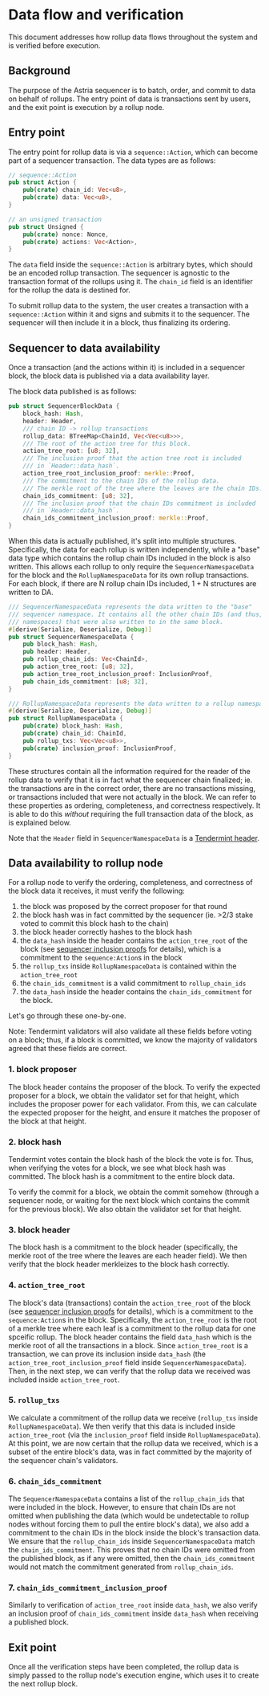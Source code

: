 # Data flow and verification

This document addresses how rollup data flows throughout the system and is
verified before execution.

## Background

The purpose of the Astria sequencer is to batch, order, and commit to data on
behalf of rollups. The entry point of data is transactions sent by users, and
the exit point is execution by a rollup node.

## Entry point

The entry point for rollup data is via a `sequence::Action`, which can become
part of a sequencer transaction. The data types are as follows:

```rust
// sequence::Action
pub struct Action {
    pub(crate) chain_id: Vec<u8>,
    pub(crate) data: Vec<u8>,
}
```

```rust
// an unsigned transaction
pub struct Unsigned {
    pub(crate) nonce: Nonce,
    pub(crate) actions: Vec<Action>,
}
```

The `data` field inside the `sequence::Action` is arbitrary bytes, which should
be an encoded rollup transaction. The sequencer is agnostic to the transaction
format of the rollups using it. The `chain_id` field is an identifier for the
rollup the data is destined for.

To submit rollup data to the system, the user creates a transaction with a
`sequence::Action` within it and signs and submits it to the sequencer. The
sequencer will then include it in a block, thus finalizing its ordering.

## Sequencer to data availability

Once a transaction (and the actions within it) is included in a sequencer block,
the block data is published via a data availability layer.

The block data published is as follows:

```rust
pub struct SequencerBlockData {
    block_hash: Hash,
    header: Header,
    /// chain ID -> rollup transactions
    rollup_data: BTreeMap<ChainId, Vec<Vec<u8>>>,
    /// The root of the action tree for this block.
    action_tree_root: [u8; 32],
    /// The inclusion proof that the action tree root is included
    /// in `Header::data_hash`.
    action_tree_root_inclusion_proof: merkle::Proof,
    /// The commitment to the chain IDs of the rollup data.
    /// The merkle root of the tree where the leaves are the chain IDs.
    chain_ids_commitment: [u8; 32],
    /// The inclusion proof that the chain IDs commitment is included
    /// in `Header::data_hash`.
    chain_ids_commitment_inclusion_proof: merkle::Proof,
}
```

When this data is actually published, it's split into multiple structures.
Specifically, the data for each rollup is written independently, while a "base"
data type which contains the rollup chain IDs  included in the block is also
written. This allows each rollup to only require the `SequencerNamespaceData`
for the block and the `RollupNamespaceData` for its own rollup transactions. For
each block, if there are N rollup chain IDs included, 1 + N structures are
written to DA.

```rust
/// SequencerNamespaceData represents the data written to the "base"
/// sequencer namespace. It contains all the other chain IDs (and thus, 
/// namespaces) that were also written to in the same block.
#[derive(Serialize, Deserialize, Debug)]
pub struct SequencerNamespaceData {
    pub block_hash: Hash,
    pub header: Header,
    pub rollup_chain_ids: Vec<ChainId>,
    pub action_tree_root: [u8; 32],
    pub action_tree_root_inclusion_proof: InclusionProof,
    pub chain_ids_commitment: [u8; 32],
}
```

```rust
/// RollupNamespaceData represents the data written to a rollup namespace.
#[derive(Serialize, Deserialize, Debug)]
pub struct RollupNamespaceData {
    pub(crate) block_hash: Hash,
    pub(crate) chain_id: ChainId,
    pub rollup_txs: Vec<Vec<u8>>,
    pub(crate) inclusion_proof: InclusionProof,
}
```

These structures contain all the information required for the reader of the
rollup data to verify that it is in fact what the sequencer chain finalized; ie.
the transactions are in the correct order, there are no transactions missing, or
transactions included that were not actually in the block. We can refer to these
properties as ordering, completeness, and correctness respectively. It is able
to do this *without* requiring the full transaction data of the block, as is
explained below.

Note that the `Header` field in `SequencerNamespaceData` is a [Tendermint
header](https://github.com/informalsystems/tendermint-rs/blob/4d81b67c28510db7d2d99ed62ebfa9fdf0e02141/tendermint/src/block/header.rs#L25).

## Data availability to rollup node

For a rollup node to verify the ordering, completeness, and correctness of the
block data it receives, it must verify the following:

1. the block was proposed by the correct proposer for that round
2. the block hash was in fact committed by the sequencer (ie. >2/3 stake voted
   to commit this block hash to the chain)
3. the block header correctly hashes to the block hash
4. the `data_hash` inside the header contains the `action_tree_root` of the
   block (see [sequencer inclusion proofs](sequencer-inclusion-proofs.md) for
   details), which is a commitment to the `sequence:Action`s in the block
5. the `rollup_txs` inside `RollupNamespaceData` is contained within the
   `action_tree_root`
6. the `chain_ids_commitment` is a valid commitment to `rollup_chain_ids`
7. the `data_hash` inside the header contains the `chain_ids_commitment`
    for the block.

Let's go through these one-by-one.

Note: Tendermint validators will also validate all these fields before voting on
a block; thus, if a block is committed, we know the majority of validators
agreed that these fields are correct.

### 1. block proposer

The block header contains the proposer of the block. To verify the expected
proposer for a block, we obtain the validator set for that height, which
includes the proposer power for each validator. From this, we can calculate the
expected proposer for the height, and ensure it matches the proposer of the
block at that height.

### 2. block hash

Tendermint votes contain the block hash of the block the vote is for. Thus, when
verifying the votes for a block, we see what block hash was committed. The block
hash is a commitment to the entire block data.

To verify the commit for a block, we obtain the commit somehow (through a
sequencer node, or waiting for the next block which contains the commit for the
previous block). We also obtain the validator set for that height.

### 3. block header

The block hash is a commitment to the block header (specifically, the merkle
root of the tree where the leaves are each header field). We then verify that
the block header merkleizes to the block hash correctly.

### 4. `action_tree_root`

The block's data (transactions) contain the `action_tree_root` of the block (see
[sequencer inclusion proofs](sequencer-inclusion-proofs.md) for details), which
is a commitment to the `sequence:Action`s in the block. Specifically, the
`action_tree_root` is the root of a merkle tree where each leaf is a commitment
to the rollup data for one spceific rollup. The block header contains the field
`data_hash` which is the merkle root of all the transactions in a block. Since
`action_tree_root` is a transaction, we can prove its inclusion inside
`data_hash` (the `action_tree_root_inclusion_proof` field inside
`SequencerNamespaceData`). Then, in the next step, we can verify that the rollup
data we received was included inside `action_tree_root`.

### 5. `rollup_txs`

We calculate a commitment of the rollup data we receive (`rollup_txs` inside
`RollupNamespaceData`). We then verify that this data is included inside
`action_tree_root` (via the `inclusion_proof` field inside
`RollupNamespaceData`). At this point, we are now certain that the rollup data
we received, which is a subset of the entire block's data, was in fact committed
by the majority of the sequencer chain's validators.

### 6. `chain_ids_commitment`

The `SequencerNamespaceData` contains a list of the `rollup_chain_ids` that were
included in the block. However, to ensure that chain IDs are not omitted when
publishing the data (which would be undetectable to rollup nodes without forcing
them to pull the entire block's data), we also add a commitment to the chain IDs
in the block inside the block's transaction data. We ensure that the
`rollup_chain_ids` inside `SequencerNamespaceData` match the
`chain_ids_commitment`. This proves that no chain IDs were omitted from the
published block, as if any were omitted, then the `chain_ids_commitment` would
not match the commitment generated from `rollup_chain_ids`.

### 7. `chain_ids_commitment_inclusion_proof`

Similarly to verification of `action_tree_root` inside `data_hash`, we also verify
an inclusion proof of `chain_ids_commitment` inside `data_hash` when receiving a
published block.

## Exit point

Once all the verification steps have been completed, the rollup data is simply
passed to the rollup node's execution engine, which uses it to create the next
rollup block.
